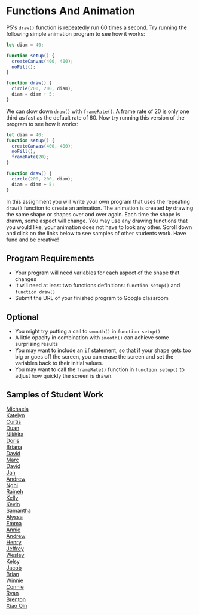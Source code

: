 Functions And Animation
=======================
P5's `draw()` function is repeatedly run 60 times a second. Try running the following simple animation program to see how it works:
```javascript
let diam = 40;

function setup() {
  createCanvas(400, 400);
  noFill();
}

function draw() {
  circle(200, 200, diam);
  diam = diam + 5;
}
```
We can slow down `draw()` with `frameRate()`. A frame rate of 20 is only one third as fast as the default rate of 60. Now try running this version of the program to see how it works:
```javascript
let diam = 40;
function setup() {
  createCanvas(400, 400);
  noFill();
  frameRate(20);
}

function draw() {
  circle(200, 200, diam);
  diam = diam + 5;
}
```

In this assignment you will write your own program that uses the repeating `draw()` function to create an animation. The animation is created by drawing the same shape or shapes over and over again. Each time the shape is drawn, some aspect will change. You may use any drawing functions that you would like, your animation does not have to look any other. Scroll down and click on the links below to see samples of other students work. Have fund and be creative!    

Program Requirements
--------------------
* Your program will need variables for each aspect of the shape that changes
* It will need at least two functions definitions: `function setup()` and `function draw()`  
* Submit the URL of your finished program to Google classroom



Optional   
--------
* You might try putting a call to `smooth()` in `function setup()`
* A little opacity in combination with `smooth()` can achieve some surprising results
* You may want to include an [`if`](https://p5js.org/reference/#/p5/if-else) statement, so that if your shape gets too big or goes off the screen, you can erase the screen and set the variables back to their initial values.
* You may want to call the `frameRate()` function in `function setup()` to adjust how quickly the screen is drawn.   

Samples of Student Work   
-----------------------   
[Michaela](https://editor.p5js.org/michaela29/present/IY5W2TjE)   
[Katelyn](https://editor.p5js.org/jizhang6/full/60YQnrNv)   
[Curtis](https://editor.p5js.org/culee/present/QKntQP8Y)    
[Duan](https://editor.p5js.org/Duan25/present/cGVlVGgc)   
[Nikhita](https://editor.p5js.org/Bluesnow/full/pGp93tiu)   
[Doris](https://trinket.io/embed/python/f210274aac?outputOnly=true&runOption=run&start=result)   
[Briana](https://trinket.io/embed/python/73fa1789cb?outputOnly=true&runOption=run&start=result)   
[David](https://trinket.io/embed/python/22e0879ae0?outputOnly=true&runOption=run&start=result)   
[Marc](https://trinket.io/embed/python/ee4d2b35a3?outputOnly=true&runOption=run&start=result)   
[David](https://trinket.io/embed/python/f1331ece45?outputOnly=true&runOption=run&start=result)   
[Jan](https://trinket.io/embed/python/bab5598f75?outputOnly=true&runOption=run&start=result)   
[Andrew](https://trinket.io/embed/python/b74d7af066?outputOnly=true&runOption=run&start=result)   
[Nghi](https://trinket.io/embed/python/88d0ffaaf1?outputOnly=true&runOption=run&start=result)   
[Raineh](https://trinket.io/embed/python/a78be9a0f8?outputOnly=true&runOption=run&start=result)   
[Kelly](https://trinket.io/embed/python/f936c54028?outputOnly=true&runOption=run&start=result)   
[Kevin](https://trinket.io/embed/python/a0cf399979?outputOnly=true&runOption=run&start=result)  
[Samantha](https://trinket.io/embed/python/c251004479?outputOnly=true&runOption=run&start=result)   
[Alyssa](https://trinket.io/embed/python/eb659f08e4?outputOnly=true&runOption=run&start=result)   
[Emma](https://trinket.io/embed/python/d8eec037c2?outputOnly=true&runOption=run&start=result)   
[Annie](https://trinket.io/embed/python/3f4e2288bd?outputOnly=true&runOption=run&start=result)   
[Andrew](https://trinket.io/embed/python/c7c0bdc791?outputOnly=true&runOption=run&start=result)   
[Henry](https://trinket.io/embed/python/f9fbbaceb1?outputOnly=true&runOption=run&start=result)   
[Jeffrey](https://trinket.io/embed/python/e99aec795c?outputOnly=true&runOption=run&start=result)   
[Wesley](https://trinket.io/embed/python/b1472548b2?outputOnly=true&runOption=run&start=result)   
[Kelsy](https://trinket.io/embed/python/cc17da4474?outputOnly=true&runOption=run&start=result)   
[Jacob](https://trinket.io/embed/python/4675fbddeb?outputOnly=true&runOption=run&start=result)   
[Brian](https://trinket.io/embed/python/e71de91ca7?outputOnly=true&runOption=run&start=result)   
[Winnie](https://trinket.io/embed/python/9d170cb4b1?outputOnly=true&runOption=run&start=result)   
[Connie](https://trinket.io/embed/python/218f78c824?outputOnly=true&runOption=run&start=result)   
[Ryan](https://trinket.io/embed/python/0c57022ca5?outputOnly=true&runOption=run&start=result)   
[Brenton](https://trinket.io/embed/python/d7c00c274b?outputOnly=true&runOption=run&start=result)   
[Xiao Qin](https://trinket.io/embed/python/3343236f33?outputOnly=true&runOption=run&start=result)   
